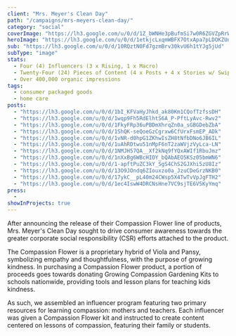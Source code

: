 ```yaml
---
client: "Mrs. Meyer's Clean Day"
path: "/campaigns/mrs-meyers-clean-day/"
category: "social"
coverImage: "https://lh3.google.com/u/0/d/1Z_bWNHe3pBufmSi7w0R6ZGVZpRrWqVrZ"
heroImage: "https://lh3.google.com/u/0/d/1etkjcLxqmWBFX7OtxApa7pLDOKZUop28"
sub: "https://lh3.google.com/u/0/d/10RQztN0Fd7gzmBrv30kvU6h1tYJg5jUd"
subType: "image"
stats:
  - Four (4) Influencers (3 x Rising, 1 x Macro)
  - Twenty-Four (24) Pieces of Content (4 x Posts + 4 x Stories w/ Swipe Up)
  - Over 400,000 organic impressions
tags:
  - consumer packaged goods
  - home care
posts:
  - "https://lh3.google.com/u/0/d/1bI_KFVaHyJhkd_ak80Km1CQofTzfssDH"
  - "https://lh3.google.com/u/0/d/1wqp9Fh5RdElhtS6A_P-PftLyAvc-Rwv2"
  - "https://lh3.google.com/u/0/d/1FkyFRp36uPBDmXhrqZn0a_sGBGDebZbA"
  - "https://lh3.google.com/u/0/d/1ShQK-seQoeGzCgrxw6CfUrxFsmEP_ADk"
  - "https://lh3.google.com/u/0/d/1vNR-d0hpG1ZKhwIsZH8tNfbDNo6JB6IL"
  - "https://lh3.google.com/u/0/d/1uAhRDtwu51nMpF6nT2zaWVjzVyLca-LN"
  - "https://lh3.google.com/u/0/d/1NMJH57QA__Xf2kNq9fYQxAWIf1RbuJmz"
  - "https://lh3.google.com/u/0/d/1nXxBg6WBcHIOY_bQAbAEO5KSz05bmWN6"
  - "https://lh3.google.com/u/0/d/1-apftPuZC3kY_SgS4ChS2GJXhi5zU8Iz"
  - "https://lh3.google.com/u/0/d/13O9JOndq6ZIouxzo0a_JzuCDeGrzNKB0"
  - "https://lh3.google.com/u/0/d/17ykC__pL40m24CWsp5X4TwTvVpJgFTH2"
  - "https://lh3.google.com/u/0/d/1ec4IswW4DRCNsHne7VC9sjTE6V5KyYmq"
press:
  -
showInProjects: true
---
```


After announcing the release of their Compassion Flower line of products, Mrs. Meyer's Clean Day sought to drive consumer awareness towards the greater corporate social responsibility (CSR) efforts attached to the product.

The Compassion Flower is a proprietary hybrid of Viola and Pansy, symbolizing empathy and thoughtfulness, with the purpose of growing kindness. In purchasing a Compassion Flower product, a portion of proceeds goes towards donating Growing Compassion Gardening Kits to schools nationwide, providing tools and lesson plans for teaching kids kindness.

As such, we assembled an influencer program featuring two primary resources for learning compassion: mothers and teachers. Each influencer was given a Compassion Flower kit and instructed to create content centered on lessons of compassion, featuring their family or students.
